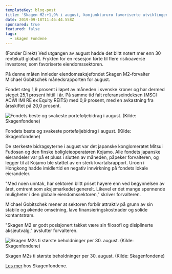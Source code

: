 ```yaml
---
templateKey: blog-post
title: 'Skagen M2:+1,9% i august, konjunktururo favoriserte utviklingen'
date: 2019-09-18T11:46:44.558Z
sponsored: true
featured: false
tags:
  - Skagen Fondene
---
```

(Fonder Direkt) Ved utgangen av august hadde det blitt notert mer enn 30 rentekutt globalt. Frykten for en resesjon førte til flere risikoaverse investorer, som favoriserte eiendomssektoren.



På denne måten innleder eiendomsaksjefondet Skagen M2-forvalter Michael Gobitschek månedsrapporten for august.



Fondet steg 1,9 prosent i løpet av måneden i svenske kroner og har dermed steget 25,1 prosent hittil i år. På samme tid falt referanseindeksen (MSCI ACWI IMI RE ex Equity REITS) med 0,9 prosent, med en avkastning fra årsskiftet på 20,0 prosent.

![Fondets beste og svakeste porteføljebidrag i august. (Kilde: Skagenfondene)](/img/skagen-m2-aug.png "Fondets beste og svakeste porteføljebidrag i august. (Kilde: Skagenfondene)")

<span class="image-caption">Fondets beste og svakeste porteføljebidrag i august. (Kilde: Skagenfondene)</span>

De sterkeste bidragsyterne i august var det japanske konglomeratet Mitsui Fudosan og den finske boligleieoperatøren Kojamo. Alle fondets japanske eierandeler var på et pluss i slutten av måneden, påpeker forvalteren, og legger til at Kojamo ble støttet av en sterk kvartalsrapport. Uroen i Hongkong hadde imidlertid en negativ innvirkning på fondets lokale eierandeler.



"Med noen unntak, har sektoren blitt priset høyere enn ved begynnelsen av året, omtrent som aksjemarkedet generelt. Likevel er det mange spennende muligheter i den globale eiendomssektoren," skriver forvalteren.



Michael Gobitschek mener at sektoren forblir attraktiv på grunn av sin stabile og økende omsetning, lave finansieringskostnader og solide kontantstrøm.



"Skagen M2 er godt posisjonert takket være sin filosofi og disiplinerte aksjeutvalg," avslutter forvalteren.

![Skagen M2s ti største beholdninger per 30. august. (Kilde: Skagenfondene)](/img/skagen-m2-aug2.png "Skagen M2s ti største beholdninger per 30. august. (Kilde: Skagenfondene)")

<span class="image-caption">Skagen M2s ti største beholdninger per 30. august. (Kilde: Skagenfondene)</span>

[Les mer](https://www.skagenfonder.se/globalassets/pdfs/status-reports/sweden/skagen-m2-a/2019/20190831_skagen-m2-a-augusti.pdf) hos Skagenfondene.
